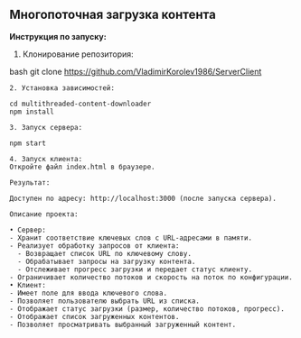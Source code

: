 
## Многопоточная загрузка контента

**Инструкция по запуску:**

1. Клонирование репозитория:
  
bash
  git clone https://github.com/VladimirKorolev1986/ServerClient
  ```
2. Установка зависимостей:
  
  cd multithreaded-content-downloader
  npm install
  
3. Запуск сервера:
  
  npm start
  
4. Запуск клиента:
  Откройте файл index.html в браузере.

Результат:

Доступен по адресу: http://localhost:3000 (после запуска сервера).

Описание проекта:

• Сервер:
  - Хранит соответствие ключевых слов с URL-адресами в памяти.
  - Реализует обработку запросов от клиента:
    - Возвращает список URL по ключевому слову.
    - Обрабатывает запросы на загрузку контента.
    - Отслеживает прогресс загрузки и передает статус клиенту.
  - Ограничивает количество потоков и скорость на поток по конфигурации.
• Клиент:
  - Имеет поле для ввода ключевого слова.
  - Позволяет пользователю выбрать URL из списка.
  - Отображает статус загрузки (размер, количество потоков, прогресс).
  - Отображает список загруженных контентов.
  - Позволяет просматривать выбранный загруженный контент.


